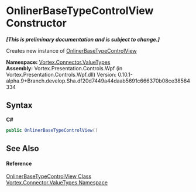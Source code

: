 # OnlinerBaseTypeControlView Constructor 
 _**\[This is preliminary documentation and is subject to change.\]**_

Creates new instance of <a href="T_Vortex_Connector_ValueTypes_OnlinerBaseTypeControlView.md">OnlinerBaseTypeControlView</a>

**Namespace:**&nbsp;<a href="N_Vortex_Connector_ValueTypes.md">Vortex.Connector.ValueTypes</a><br />**Assembly:**&nbsp;Vortex.Presentation.Controls.Wpf (in Vortex.Presentation.Controls.Wpf.dll) Version: 0.10.1-alpha.9+Branch.develop.Sha.df20d7449a44daab5691c666370b08ce38564334

## Syntax

**C#**<br />
``` C#
public OnlinerBaseTypeControlView()
```


## See Also


#### Reference
<a href="T_Vortex_Connector_ValueTypes_OnlinerBaseTypeControlView.md">OnlinerBaseTypeControlView Class</a><br /><a href="N_Vortex_Connector_ValueTypes.md">Vortex.Connector.ValueTypes Namespace</a><br />